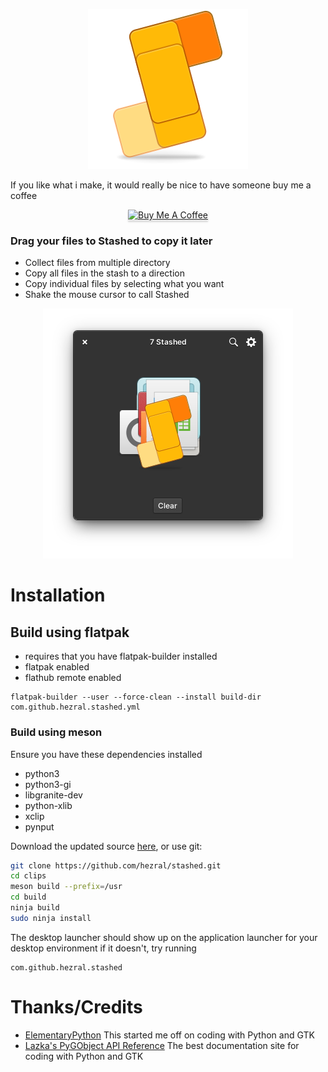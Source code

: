 <div align="center">

![icon](data/icons/128.svg)

</div>

If you like what i make, it would really be nice to have someone buy me a coffee
<div align="center">
<a href="https://www.buymeacoffee.com/hezral" target="_blank"><img src="https://www.buymeacoffee.com/assets/img/custom_images/orange_img.png" alt="Buy Me A Coffee" style="height: 41px !important;width: 174px !important;box-shadow: 0px 3px 2px 0px rgba(190, 190, 190, 0.5) !important;-webkit-box-shadow: 0px 3px 2px 0px rgba(190, 190, 190, 0.5) !important;" ></a>
</div>

### Drag your files to Stashed to copy it later
* Collect files from multiple directory
* Copy all files in the stash to a direction
* Copy individual files by selecting what you want
* Shake the mouse cursor to call Stashed

<div align="center">

![Screenshot](data/screenshot-01.png?raw=true)

</div>

# Installation

## Build using flatpak
* requires that you have flatpak-builder installed
* flatpak enabled
* flathub remote enabled

```
flatpak-builder --user --force-clean --install build-dir com.github.hezral.stashed.yml
```

### Build using meson 
Ensure you have these dependencies installed

* python3
* python3-gi
* libgranite-dev
* python-xlib
* xclip
* pynput

Download the updated source [here](https://github.com/hezral/stashed/archive/master.zip), or use git:
```bash
git clone https://github.com/hezral/stashed.git
cd clips
meson build --prefix=/usr
cd build
ninja build
sudo ninja install
```
The desktop launcher should show up on the application launcher for your desktop environment
if it doesn't, try running
```
com.github.hezral.stashed
```

# Thanks/Credits
- [ElementaryPython](https://github.com/mirkobrombin/ElementaryPython) This started me off on coding with Python and GTK
- [Lazka's PyGObject API Reference](https://https://lazka.github.io) The best documentation site for coding with Python and GTK